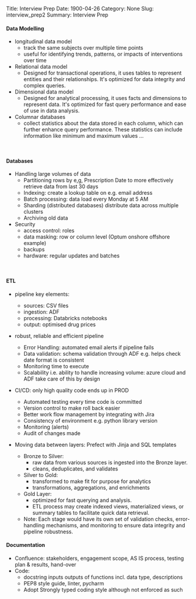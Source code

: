 Title: Interview Prep
Date: 1900-04-26
Category: None
Slug: interview_prep2
Summary: Interview Prep

#### Data Modelling

* longitudinal data model
  - track the same subjects over multiple time points
  - useful for identifying trends, patterns, or impacts of interventions over time
* Relational data model
  - Designed for transactional operations, it uses tables to represent entities and their relationships. It's optimized for data integrity and complex queries.
* Dimensional data model
  - Designed for analytical processing, it uses facts and dimensions to represent data. It's optimized for fast query performance and ease of use in data analysis.
* Columnar databases
  - collect statistics about the data stored in each column, which can further enhance query performance. These statistics can include information like minimum and maximum values …

<br>

#### Databases

* Handling large volumes of data
  - Partitioning rows by e,g, Prescription Date to more effectively retrieve data from last 30 days 
  - Indexing: create a lookup table on e.g. email address
  - Batch processing: data load every Monday at 5 AM
  - Sharding (distributed databases) distribute data across multiple clusters
  - Archiving old data
* Security
  - access control: roles 
  - data masking: row or column level (Optum onshore offshore example)
  - backups
  - hardware: regular updates and batches

<br>

#### ETL

* pipeline key elements: 
  - sources: CSV files
  - ingestion: ADF
  - processing: Databricks notebooks
  - output: optimised drug prices
* robust, reliable and efficient pipeline
  - Error Handling: automated email alerts if pipeline fails
  - Data validation: schema validation through ADF e.g. helps check date format is consistent
  - Monitoring time to execute
  - Scalability i.e. ability to handle increasing volume: azure cloud and ADF take care of this by design
* CI/CD: only high quality code ends up in PROD
  - Automated testing every time code is committed
  - Version control to make roll back easier
  - Better work flow management by integrating with Jira
  - Consistency of environment e.g. python library version
  - Monitoring (alerts)
  - Audit of changes made

* Moving data between layers: Prefect with Jinja and SQL templates
  - Bronze to Silver:		
    + raw data from various sources is ingested into the Bronze layer. 
    + cleans, deduplicates, and validates
  - Silver to Gold: 
    + transformed to make fit for purpose for analytics
    + transformations, aggregations, and enrichments
  - Gold Layer: 
    + optimized for fast querying and analysis. 
    + ETL process may create indexed views, materialized views, or summary tables to facilitate quick data retrieval.
  - Note: Each stage would have its own set of validation checks, error-handling mechanisms, and monitoring to ensure data integrity and pipeline robustness.

#### Documentation

* Confluence: stakeholders, engagement scope, AS IS process, testing plan & results, hand-over
* Code: 
  - docstring inputs outputs of functions incl. data type, descriptions 
  - PEP8 style guide, linter, pycharm
  - Adopt Strongly typed coding style although not enforced as such


